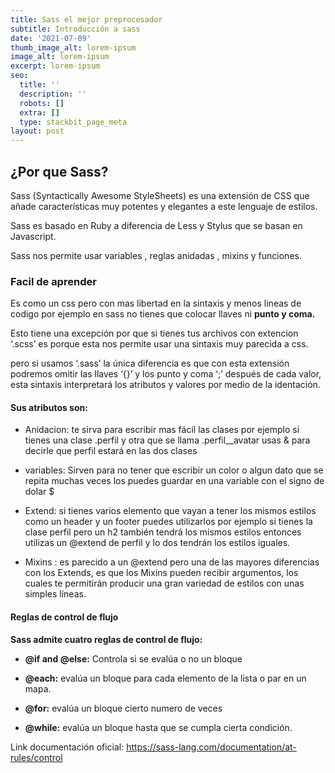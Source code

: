 ```yaml
---
title: Sass el mejor preprocesador
subtitle: Introducción a sass
date: '2021-07-09'
thumb_image_alt: lorem-ipsum
image_alt: lorem-ipsum
excerpt: lorem-ipsum
seo:
  title: ''
  description: ''
  robots: []
  extra: []
  type: stackbit_page_meta
layout: post
---
```

## ¿Por que Sass?

Sass (Syntactically Awesome StyleSheets) es una extensión de CSS que añade características muy potentes y elegantes a este lenguaje de estilos.

Sass es basado en Ruby a diferencia de Less y Stylus que se basan en Javascript.

Sass nos permite usar variables , reglas anidadas , mixins y funciones.

### Facil de aprender

Es como un css pero con mas libertad en la sintaxis y menos lineas de codigo por ejemplo en sass no tienes que colocar llaves ni **punto y coma.**

Esto tiene una excepción por que si tienes tus archivos con extencion ‘.scss’ es porque esta nos permite usar una sintaxis muy parecida a css.

pero si usamos ‘.sass’ la única diferencia es que con esta extensión podremos omitir las llaves ‘{}’ y los punto y coma ‘;’ después de cada valor, esta sintaxis interpretará los atributos y valores por medio de la identación.

#### Sus atributos son:

*   Anidacion: te sirva para escribir mas fácil las clases por ejemplo si tienes una clase .perfil y otra que se llama .perfil\_\_avatar usas & para decirle que perfil estará en las dos clases

*   variables: Sirven para no tener que escribir un color o algun dato que se repita muchas veces los puedes guardar en una variable con el signo de dolar $

*   Extend: si tienes varios elemento que vayan a tener los mismos estilos como un header y un footer puedes utilizarlos por ejemplo si tienes la clase perfil pero un h2 también tendrá los mismos estilos entonces utilizas un @extend de perfil y lo dos tendrán los estilos iguales.

*   Mixins : es parecido a un @extend pero una de las mayores diferencias con los Extends, es que los Mixins pueden recibir argumentos, los cuales te permitirán producir una gran variedad de estilos con unas simples líneas.

#### Reglas de control de flujo

**Sass admite cuatro reglas de control de flujo:**

*   **@if and @else:** Controla si se evalúa o no un bloque

*   **@each:** evalúa un bloque para cada elemento de la lista o par en un mapa.

*   **@for:** evalúa un bloque cierto numero de veces

*   **@while:** evalúa un bloque hasta que se cumpla cierta condición.

Link documentación oficial: <https://sass-lang.com/documentation/at-rules/control>


